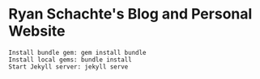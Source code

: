 # Ryan Schachte's Blog and Personal Website

```
Install bundle gem: gem install bundle
Install local gems: bundle install
Start Jekyll server: jekyll serve
```

